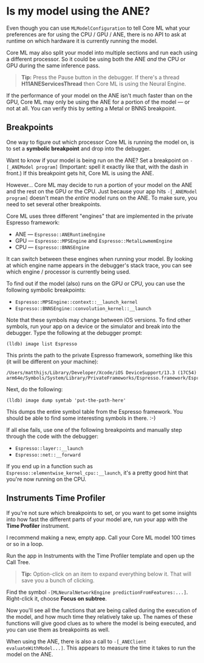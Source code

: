 # Is my model using the ANE?

Even though you can use `MLModelConfiguration` to tell Core ML what your preferences are for using the CPU / GPU / ANE, there is no API to ask at runtime on which hardware it is currently running the model. 

Core ML may also split your model into multiple sections and run each using a different processor. So it could be using both the ANE *and* the CPU or GPU during the same inference pass.

> **Tip:** Press the Pause button in the debugger. If there's a thread **H11ANEServicesThread** then Core ML is using the Neural Engine.

If the performance of your model on the ANE isn't much faster than on the GPU, Core ML may only be using the ANE for a portion of the model — or not at all. You can verify this by setting a Metal or BNNS breakpoint.

## Breakpoints

One way to figure out which processor Core ML is running the model on, is to set a **symbolic breakpoint** and drop into the debugger.

Want to know if your model is being run on the ANE? Set a breakpoint on `-[_ANEModel program]` (Important: spell it exactly like that, with the dash in front.) If this breakpoint gets hit, Core ML is using the ANE.

However... Core ML may decide to run a portion of your model on the ANE and the rest on the GPU or the CPU. Just because your app hits `-[_ANEModel program]` doesn't mean the *entire* model runs on the ANE. To make sure, you need to set several other breakpoints.

Core ML uses three different "engines" that are implemented in the private Espresso framework:

- ANE — `Espresso::ANERuntimeEngine`
- GPU — `Espresso::MPSEngine` and `Espresso::MetalLowmemEngine`
- CPU — `Espresso::BNNSEngine`

It can switch between these engines when running your model. By looking at which engine name appears in the debugger's stack trace, you can see which engine / processor is currently being used.

To find out if the model (also) runs on the GPU or CPU, you can use the following symbolic breakpoints:

- `Espresso::MPSEngine::context::__launch_kernel`
- `Espresso::BNNSEngine::convolution_kernel::__launch`

Note that these symbols may change between iOS versions. To find other symbols, run your app on a device or the simulator and break into the debugger. Type the following at the debugger prompt:

```nohighlight
(lldb) image list Espresso
```

This prints the path to the private Espresso framework, something like this (it will be different on your machine):

```nohighlight
/Users/matthijs/Library/Developer/Xcode/iOS DeviceSupport/13.3 (17C54) arm64e/Symbols/System/Library/PrivateFrameworks/Espresso.framework/Espresso
```

Next, do the following:

```nohighlight
(lldb) image dump symtab 'put-the-path-here'
```

This dumps the entire symbol table from the Espresso framework. You should be able to find some interesting symbols in there. :-)

If all else fails, use one of the following breakpoints and manually step through the code with the debugger:

- `Espresso::layer::__launch`
- `Espresso::net::__forward`

If you end up in a function such as `Espresso::elementwise_kernel_cpu::__launch`, it's a pretty good hint that you're now running on the CPU.

## Instruments Time Profiler

If you're not sure which breakpoints to set, or you want to get some insights into how fast the different parts of your model are, run your app with the **Time Profiler** instrument.

I recommend making a new, empty app. Call your Core ML model 100 times or so in a loop. 

Run the app in Instruments with the Time Profiler template and open up the Call Tree. 

> **Tip:** Option-click on an item to expand everything below it. That will save you a bunch of clicking.

Find the symbol `-[MLNeuralNetworkEngine predictionFromFeatures:...]`. Right-click it, choose **Focus on subtree**.

Now you'll see all the functions that are being called during the execution of the model, and how much time they relatively take up. The names of these functions will give good clues as to where the model is being executed, and you can use them as breakpoints as well.

When using the ANE, there is also a call to `-[_ANEClient evaluateWithModel...]`. This appears to measure the time it takes to run the model on the ANE.
